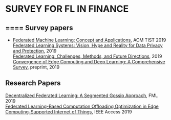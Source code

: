 # SURVEY FOR FL IN FINANCE
====
Survey papers
----
* [Federated Machine Learning: Concept and Applications](https://dl.acm.org/citation.cfm?id=3298981), ACM TIST 2019 <br>
[Federated Learning Systems: Vision, Hype and Reality for Data Privacy and Protection](https://arxiv.org/pdf/1907.09693.pdf), 2019 <br>
[Federated Learning: Challenges, Methods, and Future Directions](https://arxiv.org/pdf/1908.07873.pdf), 2019 <br>
[Convergence of Edge Computing and Deep Learning: A Comprehensive Survey](https://arxiv.org/pdf/1907.08349.pdf), preprint, 2019 <br>

Research Papers
----
[Decentralized Federated Learning: A Segmented Gossip Approach](https://arxiv.org/abs/1908.07782), FML 2019 <br>
[Federated Learning-Based Computation Offloading Optimization in Edge Computing-Supported Internet of Things](https://ieeexplore.ieee.org/document/8728285), IEEE Access 2019 <br>





